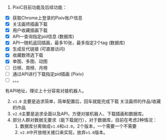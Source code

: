 1. PixiC目前功能及后续功能：

- [x] 获取Chrome上登录的Pixiv账户信息
- [x] 关注画师插画下载
- [x] 用户收藏插画下载
- [x] API—查询指定pid信息 (数据库)
- [x] API—随机返回插画，最多10张，最多指定2个tag (数据库)
- [x] 生成反代链接 (可直接访问)
- [x] 收藏数筛选下载
- [x] 单图、多图、动图
- [ ] 日榜、周榜、月榜
- [ ] 通过API进行下载指定pid插画 (Pixiv)
- [ ] 。。。

有API地址，理论上十分容易对接机器人。



2. `v1.0` 主要是追求简单，简单配置后，回车就能完成下载 关注画师的作品/收藏的作品
3. `v2.0`主要是追求全面以及API，方便对接机器人、下载插画和数据库。
4. 部分人群对数据无要求（能下载就行），对于数据库，目前在考虑2种情况：
   1. 数据库分离做成`v1.0`和`v2.0`，2个版本，一个需要一个不需要
   2. `v2.0`中开放相关接口来实现，放弃`v1.0`版本。

